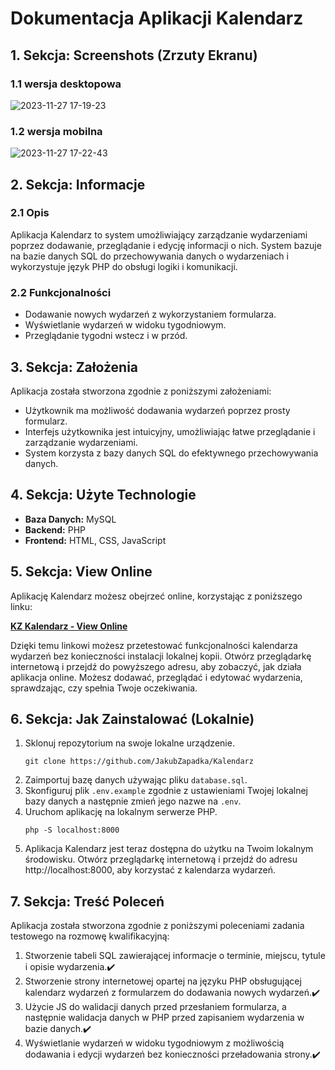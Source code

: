 # Dokumentacja Aplikacji Kalendarz

## 1. Sekcja: Screenshots (Zrzuty Ekranu)

### 1.1 wersja desktopowa

![2023-11-27 17-19-23](https://github.com/JakubZapadka/Kalendarz/assets/102255945/2e6d4f7c-ab38-4e2a-9520-18ee30ea72f4)

### 1.2 wersja mobilna

![2023-11-27 17-22-43](https://github.com/JakubZapadka/Kalendarz/assets/102255945/e4d7ce50-0d9f-42bc-982c-b2d5bf97b631)

## 2. Sekcja: Informacje

### 2.1 Opis

Aplikacja Kalendarz to system umożliwiający zarządzanie wydarzeniami poprzez dodawanie, przeglądanie i edycję informacji o nich. System bazuje na bazie danych SQL do przechowywania danych o wydarzeniach i wykorzystuje język PHP do obsługi logiki i komunikacji.

### 2.2 Funkcjonalności

- Dodawanie nowych wydarzeń z wykorzystaniem formularza.
- Wyświetlanie wydarzeń w widoku tygodniowym.
- Przeglądanie tygodni wstecz i w przód.

## 3. Sekcja: Założenia

Aplikacja została stworzona zgodnie z poniższymi założeniami:

- Użytkownik ma możliwość dodawania wydarzeń poprzez prosty formularz.
- Interfejs użytkownika jest intuicyjny, umożliwiając łatwe przeglądanie i zarządzanie wydarzeniami.
- System korzysta z bazy danych SQL do efektywnego przechowywania danych.

## 4. Sekcja: Użyte Technologie

- **Baza Danych:** MySQL
- **Backend:** PHP
- **Frontend:** HTML, CSS, JavaScript

## 5. Sekcja: View Online

Aplikację Kalendarz możesz obejrzeć online, korzystając z poniższego linku:

[**KZ Kalendarz - View Online**](https://kzkalendarz.000webhostapp.com/)

Dzięki temu linkowi możesz przetestować funkcjonalności kalendarza wydarzeń bez konieczności instalacji lokalnej kopii. Otwórz przeglądarkę internetową i przejdź do powyższego adresu, aby zobaczyć, jak działa aplikacja online. Możesz dodawać, przeglądać i edytować wydarzenia, sprawdzając, czy spełnia Twoje oczekiwania.

## 6. Sekcja: Jak Zainstalować (Lokalnie)

1. Sklonuj repozytorium na swoje lokalne urządzenie.
   ```
   git clone https://github.com/JakubZapadka/Kalendarz
   ```
2. Zaimportuj bazę danych używając pliku `database.sql`.
3. Skonfiguruj plik `.env.example` zgodnie z ustawieniami Twojej lokalnej bazy danych a następnie zmień jego nazwe na `.env`.
4. Uruchom aplikację na lokalnym serwerze PHP.
   ```
   php -S localhost:8000
   ```
5. Aplikacja Kalendarz jest teraz dostępna do użytku na Twoim lokalnym środowisku. Otwórz przeglądarkę internetową i przejdź do adresu http://localhost:8000, aby korzystać z kalendarza wydarzeń.

## 7. Sekcja: Treść Poleceń

Aplikacja została stworzona zgodnie z poniższymi poleceniami zadania testowego na rozmowę kwalifikacyjną:
1. Stworzenie tabeli SQL zawierającej informacje o terminie, miejscu, tytule i opisie wydarzenia.✔️
2. Stworzenie strony internetowej opartej na języku PHP obsługującej kalendarz wydarzeń z formularzem do dodawania nowych wydarzeń.✔️
3. Użycie JS do walidacji danych przed przesłaniem formularza, a następnie walidacja danych w PHP przed zapisaniem wydarzenia w bazie danych.✔️
4. Wyświetlanie wydarzeń w widoku tygodniowym z możliwością dodawania i edycji wydarzeń bez konieczności przeładowania strony.✔️
